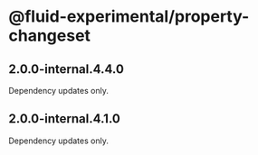 # @fluid-experimental/property-changeset

## 2.0.0-internal.4.4.0

Dependency updates only.

## 2.0.0-internal.4.1.0

Dependency updates only.
